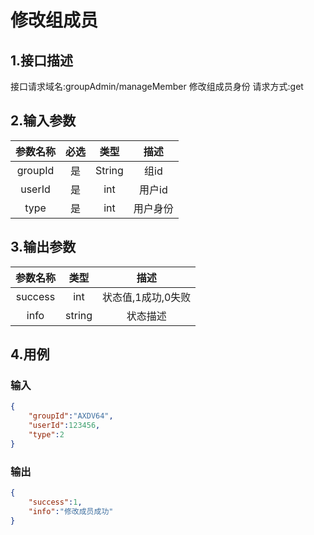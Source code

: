 # 修改组成员

## 1.接口描述

接口请求域名:groupAdmin/manageMember
修改组成员身份
请求方式:get

## 2.输入参数

| 参数名称  | 必选  |  类型  |         描述         |
| :-------: | :---: | :----: | :------------------: |
| groupId | 是 | String | 组id |
| userId | 是 | int | 用户id |
| type | 是 | int | 用户身份 |

## 3.输出参数

|  参数名称  |  类型  |         描述         |
| :-------: | :----: | :------------------: |
| success | int | 状态值,1成功,0失败 |
| info | string | 状态描述 |

## 4.用例

### 输入

```json
{
    "groupId":"AXDV64",
    "userId":123456,
    "type":2
}
```

### 输出

```json
{
    "success":1,
    "info":"修改成员成功"
}
```
